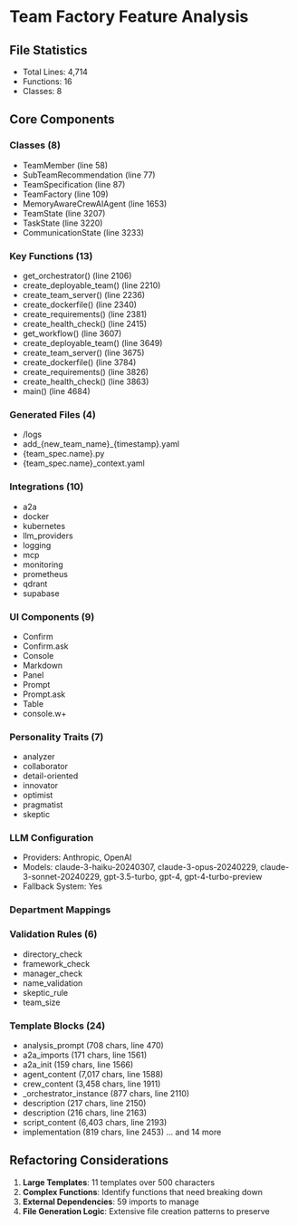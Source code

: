 # Team Factory Feature Analysis

## File Statistics
- Total Lines: 4,714
- Functions: 16
- Classes: 8

## Core Components

### Classes (8)
- TeamMember (line 58)
- SubTeamRecommendation (line 77)
- TeamSpecification (line 87)
- TeamFactory (line 109)
- MemoryAwareCrewAIAgent (line 1653)
- TeamState (line 3207)
- TaskState (line 3220)
- CommunicationState (line 3233)

### Key Functions (13)
- get_orchestrator() (line 2106)
- create_deployable_team() (line 2210)
- create_team_server() (line 2236)
- create_dockerfile() (line 2340)
- create_requirements() (line 2381)
- create_health_check() (line 2415)
- get_workflow() (line 3607)
- create_deployable_team() (line 3649)
- create_team_server() (line 3675)
- create_dockerfile() (line 3784)
- create_requirements() (line 3826)
- create_health_check() (line 3863)
- main() (line 4684)


### Generated Files (4)
- /logs
- add_{new_team_name}_{timestamp}.yaml
- {team_spec.name}.py
- {team_spec.name}_context.yaml


### Integrations (10)
- a2a
- docker
- kubernetes
- llm_providers
- logging
- mcp
- monitoring
- prometheus
- qdrant
- supabase

### UI Components (9)
- Confirm
- Confirm.ask
- Console
- Markdown
- Panel
- Prompt
- Prompt.ask
- Table
- console.w+

### Personality Traits (7)
- analyzer
- collaborator
- detail-oriented
- innovator
- optimist
- pragmatist
- skeptic

### LLM Configuration
- Providers: Anthropic, OpenAI
- Models: claude-3-haiku-20240307, claude-3-opus-20240229, claude-3-sonnet-20240229, gpt-3.5-turbo, gpt-4, gpt-4-turbo-preview
- Fallback System: Yes

### Department Mappings


### Validation Rules (6)
- directory_check
- framework_check
- manager_check
- name_validation
- skeptic_rule
- team_size

### Template Blocks (24)
- analysis_prompt (708 chars, line 470)
- a2a_imports (171 chars, line 1561)
- a2a_init (159 chars, line 1566)
- agent_content (7,017 chars, line 1588)
- crew_content (3,458 chars, line 1911)
- _orchestrator_instance (877 chars, line 2110)
- description (217 chars, line 2150)
- description (216 chars, line 2163)
- script_content (6,403 chars, line 2193)
- implementation (819 chars, line 2453)
... and 14 more

## Refactoring Considerations

1. **Large Templates**: 11 templates over 500 characters
2. **Complex Functions**: Identify functions that need breaking down
3. **External Dependencies**: 59 imports to manage
4. **File Generation Logic**: Extensive file creation patterns to preserve
